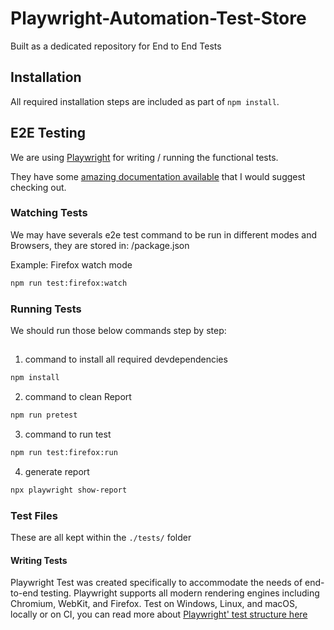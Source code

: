 # Playwright-Automation-Test-Store

Built as a dedicated repository for End to End Tests

## Installation

All required installation steps are included as part of `npm install`.

## E2E Testing

We are using [Playwright](https://playwright.dev) for writing / running the functional tests.

They have some [amazing documentation available](https://playwright.dev/docs/intro) that I would suggest checking out.

### Watching Tests

We may have severals e2e test command to be run in different modes and Browsers, they are stored in: /package.json 

Example: Firefox watch mode 

```bash
npm run test:firefox:watch
```

### Running Tests

We should run those below commands step by step:
##
1. command to install all required devdependencies
```bash
npm install
```
2. command to clean Report
```bash
npm run pretest
```
3. command to run test
```bash
npm run test:firefox:run
```

4. generate report
```bash
npx playwright show-report
```

### Test Files

These are all kept within the `./tests/` folder 

#### Writing Tests

Playwright Test was created specifically to accommodate the needs of end-to-end testing. Playwright supports all modern rendering engines including Chromium, WebKit, and Firefox. Test on Windows, Linux, and macOS, locally or on CI, you can read more about [Playwright' test structure here](https://playwright.dev/docs/writing-tests)